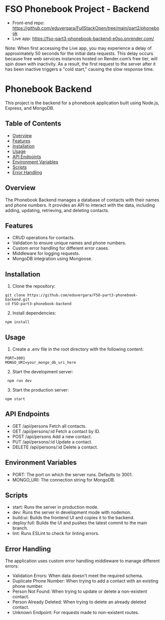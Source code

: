 
# FSO Phonebook Project - Backend
  
- Front-end repo: https://github.com/eduvergara/FullStackOpen/tree/main/part2/phonebook
- Live app: https://fso-part3-phonebook-backend-e0so.onrender.com/

Note: When first accessing the Live app, you may experience a delay of approximately 50 seconds for the initial data requests. This delay occurs because free web services instances hosted on Render.com’s free tier,  will spin down with inactivity. As a result, the first request to the server after it has been inactive triggers a "cold start," causing the slow response time.

# Phonebook Backend

This project is the backend for a phonebook application built using Node.js, Express, and MongoDB.

## Table of Contents

- [Overview](#overview)
- [Features](#features)
- [Installation](#installation)
- [Usage](#usage)
- [API Endpoints](#api-endpoints)
- [Environment Variables](#environment-variables)
- [Scripts](#scripts)
- [Error Handling](#error-handling)

## Overview

The Phonebook Backend manages a database of contacts with their names and phone numbers. It provides an API to interact with the data, including adding, updating, retrieving, and deleting contacts.

## Features

- CRUD operations for contacts.
- Validation to ensure unique names and phone numbers.
- Custom error handling for different error cases.
- Middleware for logging requests.
- MongoDB integration using Mongoose.

## Installation

1. Clone the repository:

```
git clone https://github.com/eduvergara/FSO-part3-phonebook-backend.git
cd FSO-part3-phonebook-backend
```
  
2. Install dependencies:

```
npm install

```
## Usage

1. Create a .env file in the root directory with the following content:

```  
PORT=3001
MONGO_URI=your_mongo_db_uri_here
```

 2. Start the development server:
 
```
 npm run dev
```

  3. Start the production server:

```
npm start
```
  
## API Endpoints

- GET /api/persons          Fetch all contacts.
- GET /api/persons/:id      Fetch a contact by ID.
- POST /api/persons         Add a new contact.
- PUT /api/persons/:id      Update a contact.
- DELETE /api/persons/:id   Delete a contact.

## Environment Variables

- PORT: The port on which the server runs. Defaults to 3001.
- MONGO_URI: The connection string for MongoDB.

## Scripts

- start: Runs the server in production mode.
- dev: Runs the server in development mode with nodemon.
- build:ui: Builds the frontend UI and copies it to the backend.
- deploy:full: Builds the UI and pushes the latest commit to the main branch.
- lint: Runs ESLint to check for linting errors.

## Error Handling

The application uses custom error handling middleware to manage different errors:

- Validation Errors: When data doesn't meet the required schema.
- Duplicate Phone Number: When trying to add a contact with an existing phone number.
- Person Not Found: When trying to update or delete a non-existent contact.
- Person Already Deleted: When trying to delete an already deleted contact.
- Unknown Endpoint: For requests made to non-existent routes.